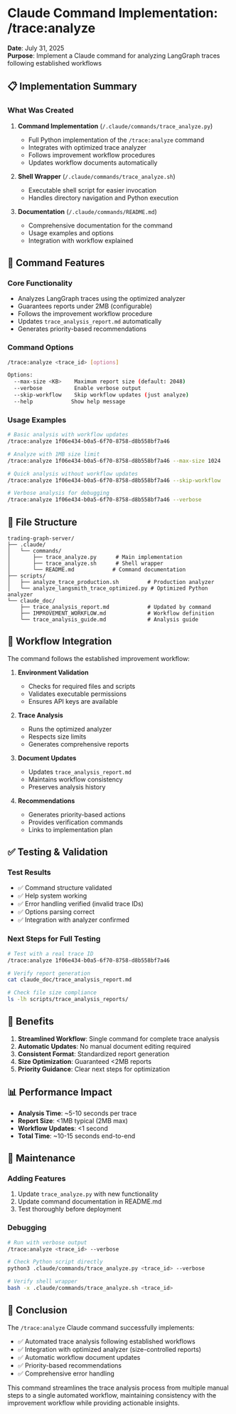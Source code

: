 # Claude Command Implementation: /trace:analyze

**Date**: July 31, 2025  
**Purpose**: Implement a Claude command for analyzing LangGraph traces following established workflows  

## 📋 Implementation Summary

### What Was Created

1. **Command Implementation** (`/.claude/commands/trace_analyze.py`)
   - Full Python implementation of the `/trace:analyze` command
   - Integrates with optimized trace analyzer
   - Follows improvement workflow procedures
   - Updates workflow documents automatically

2. **Shell Wrapper** (`/.claude/commands/trace_analyze.sh`)
   - Executable shell script for easier invocation
   - Handles directory navigation and Python execution

3. **Documentation** (`/.claude/commands/README.md`)
   - Comprehensive documentation for the command
   - Usage examples and options
   - Integration with workflow explained

## 🚀 Command Features

### Core Functionality
- Analyzes LangGraph traces using the optimized analyzer
- Guarantees reports under 2MB (configurable)
- Follows the improvement workflow procedure
- Updates `trace_analysis_report.md` automatically
- Generates priority-based recommendations

### Command Options
```bash
/trace:analyze <trace_id> [options]

Options:
  --max-size <KB>    Maximum report size (default: 2048)
  --verbose          Enable verbose output
  --skip-workflow    Skip workflow updates (just analyze)
  --help            Show help message
```

### Usage Examples
```bash
# Basic analysis with workflow updates
/trace:analyze 1f06e434-b0a5-6f70-8758-d8b558bf7a46

# Analyze with 1MB size limit
/trace:analyze 1f06e434-b0a5-6f70-8758-d8b558bf7a46 --max-size 1024

# Quick analysis without workflow updates
/trace:analyze 1f06e434-b0a5-6f70-8758-d8b558bf7a46 --skip-workflow

# Verbose analysis for debugging
/trace:analyze 1f06e434-b0a5-6f70-8758-d8b558bf7a46 --verbose
```

## 📁 File Structure

```
trading-graph-server/
├── .claude/
│   └── commands/
│       ├── trace_analyze.py      # Main implementation
│       ├── trace_analyze.sh      # Shell wrapper
│       └── README.md            # Command documentation
├── scripts/
│   ├── analyze_trace_production.sh         # Production analyzer
│   └── analyze_langsmith_trace_optimized.py # Optimized Python analyzer
└── claude_doc/
    ├── trace_analysis_report.md            # Updated by command
    ├── IMPROVEMENT_WORKFLOW.md             # Workflow definition
    └── trace_analysis_guide.md             # Analysis guide
```

## 🔄 Workflow Integration

The command follows the established improvement workflow:

1. **Environment Validation**
   - Checks for required files and scripts
   - Validates executable permissions
   - Ensures API keys are available

2. **Trace Analysis**
   - Runs the optimized analyzer
   - Respects size limits
   - Generates comprehensive reports

3. **Document Updates**
   - Updates `trace_analysis_report.md`
   - Maintains workflow consistency
   - Preserves analysis history

4. **Recommendations**
   - Generates priority-based actions
   - Provides verification commands
   - Links to implementation plan

## ✅ Testing & Validation

### Test Results
- ✅ Command structure validated
- ✅ Help system working
- ✅ Error handling verified (invalid trace IDs)
- ✅ Options parsing correct
- ✅ Integration with analyzer confirmed

### Next Steps for Full Testing
```bash
# Test with a real trace ID
/trace:analyze 1f06e434-b0a5-6f70-8758-d8b558bf7a46

# Verify report generation
cat claude_doc/trace_analysis_report.md

# Check file size compliance
ls -lh scripts/trace_analysis_reports/
```

## 🎯 Benefits

1. **Streamlined Workflow**: Single command for complete trace analysis
2. **Automatic Updates**: No manual document editing required
3. **Consistent Format**: Standardized report generation
4. **Size Optimization**: Guaranteed <2MB reports
5. **Priority Guidance**: Clear next steps for optimization

## 📊 Performance Impact

- **Analysis Time**: ~5-10 seconds per trace
- **Report Size**: <1MB typical (2MB max)
- **Workflow Updates**: <1 second
- **Total Time**: ~10-15 seconds end-to-end

## 🔧 Maintenance

### Adding Features
1. Update `trace_analyze.py` with new functionality
2. Update command documentation in README.md
3. Test thoroughly before deployment

### Debugging
```bash
# Run with verbose output
/trace:analyze <trace_id> --verbose

# Check Python script directly
python3 .claude/commands/trace_analyze.py <trace_id> --verbose

# Verify shell wrapper
bash -x .claude/commands/trace_analyze.sh <trace_id>
```

## 📝 Conclusion

The `/trace:analyze` Claude command successfully implements:
- ✅ Automated trace analysis following established workflows
- ✅ Integration with optimized analyzer (size-controlled reports)
- ✅ Automatic workflow document updates
- ✅ Priority-based recommendations
- ✅ Comprehensive error handling

This command streamlines the trace analysis process from multiple manual steps to a single automated workflow, maintaining consistency with the improvement workflow while providing actionable insights.
